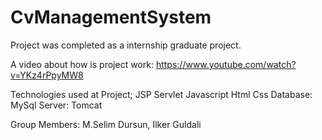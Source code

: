 # CvManagementSystem

Project was completed as a internship graduate project.

A video about how is project work: https://www.youtube.com/watch?v=YKz4rPpyMW8

Technologies used at Project;
JSP
Servlet
Javascript
Html
Css
Database: MySql
Server: Tomcat


Group Members: M.Selim Dursun, Ilker Guldali
